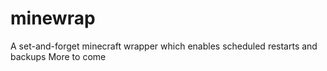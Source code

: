 # minewrap
A set-and-forget minecraft wrapper which enables scheduled restarts and backups
More to come
